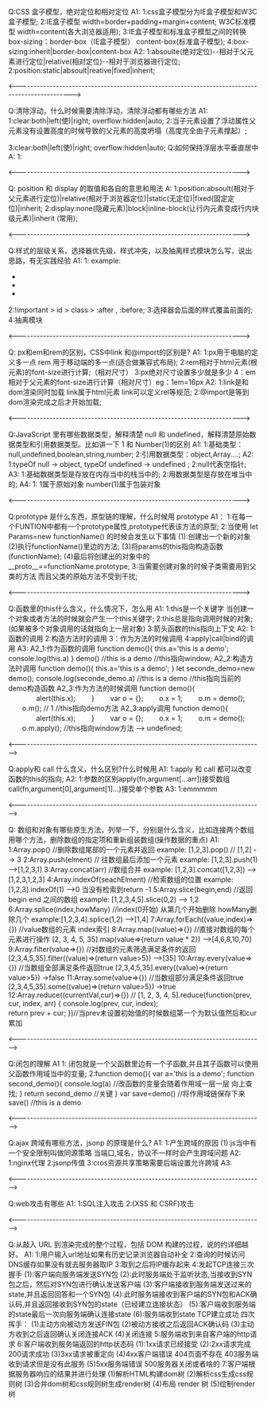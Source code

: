 Q:CSS 盒子模型，绝对定位和相对定位
A1:
    1:css盒子模型分为IE盒子模型和W3C盒子模型;
    2:IE盒子模型 width=border+padding+margin+content; W3C标准模型 width=content(各大浏览器适用);
    3:IE盒子模型和标准盒子模型之间的转换 box-sizing：border-box（IE盒子模型） content-box(标准盒子模型);
    4:box-sizing:inherit|border-box|content-box
A2:
    1:absoulte(绝对定位)--相对于父元素进行定位|relative(相对定位)--相对于浏览器进行定位;
    2:position:static|absoult|reative|fixed|inherit;

<----------------------------------------------------------------------------------------------->

Q:清除浮动，什么时候需要清除浮动，清除浮动都有哪些方法
A1:
    1:clear:both|left(使)|right; overflow:hidden|auto;
    2:当子元素设置了浮动属性父元素没有设置高度的时候导致的父元素的高度坍塌（高度完全由子元素撑起）;
<!--   .a{
            background: #eeeeee;   
            overflow：hidden|auto;
        }
        .b{
            float: left;
            background: #333;
            width: 100px;
            height: 100px;
        }
        .c{
            float: left;
            width: 100px;
            height: 100px;
            background: green
        }
        .d{
            float: left;
            height: 100px;
            width: 100px;
            background: saddlebrown
        }
        .e{
             clear: both; (方法一)
        }-->
<div class="a"> 
    <div class="b"></div>
    <div class="c"></div>
    <div class="d"></div>
    <div class="e"></div>
</div>
3:clear:both|left(使)|right; overflow:hidden|auto;
Q:如何保持浮层水平垂直居中
A:
1:
<!-- .a{
    position:absoult;
    left:0;
    top:0;
    right:0;
    bottom:0;
    margin:auto;
    }
    .a{
    transform: translate(-50%,-50%);
    position: absolute;
    top: 50%;
    background: #eeeeee;
    left: 50%;
    }
 -->
<div class="a"></div>

<---------------------------------------------------------------------->

Q: position 和 display 的取值和各自的意思和用法
A:
1:position:absoult(相对于父元素进行定位)|relative(相对于浏览器定位)|static(无定位)|fixed(固定定位)|inherit;
2:display:none(隐藏元素)|block|inline-block(让行内元素变成行内块级元素)|inherit  (常用);

<---------------------------------------------------------------------->

Q:样式的层级关系，选择器优先级，样式冲突，以及抽离样式模块怎么写，说出思路，有无实践经验
A1:
1: example:
<ul>
    <li></li>
    <li></li>
    <li></li>
</ul>
2:!important > id > class > :after , :before;
3:选择器会后面的样式覆盖前面的;
4:抽离模块

<---------------------------------------------------------------------->

Q:  px和em和rem的区别，CSS中link 和@import的区别是? 
 A1:
  1:px用于电脑的定义多一点 rem 用于移动端的多一点(适合做兼容式布局);
  2:rem相对于html元素(根元素)的font-size进行计算;（相对尺寸）
  3:px绝对尺寸设置多少就是多少
  4：em相对于父元素的font-size进行计算（相对尺寸）eg：1em=16px
A2:
  1:link是和dom渲染同时加载 link属于html元素 link可以定义rel等规范;
  2:@import是等到dom渲染完成之后才开始加载;

<---------------------------------------------------------------------->

Q:JavaScript 里有哪些数据类型，解释清楚 null 和 undefined，解释清楚原始数据类型和引用数据类型。比如讲一下 1 和 Number(1)的区别
A1:
    1:基础类型：null,undefined,boolean,string,number;
    2:引用数据类型：object,Array....;
A2:
    1:typeOf null -> object, typeOf undefined -> undefined ;
    2:null代表空指针;
A3:
    1:基础数据类型是存放在内存当中的栈当中的;
    2:用数据类型是存放在堆当中的;
A4:
    1: 1属于原始对象 number(1)属于包装对象

<---------------------------------------------------------------------->

Q:prototype 是什么东西，原型链的理解，什么时候用 prototype
A1：
    1:在每一个FUNTION中都有一个prototype属性,prototype代表该方法的原型;
    2:当使用 let Params=new functionName() 的时候会发生以下事情
        (1):创建出一个新的对象
        (2)执行functionName()里边的方法;
        (3)将params的this指向构造函数(functionName);
        (4)最后将创建出的对象中的__proto__==functionName.prototype;
    3:当需要创建对象的时候子类需要用到父类的方法 而且父类的原始方法不受到干扰;

<---------------------------------------------------------------------->

Q:函数里的this什么含义，什么情况下，怎么用
A1:
    1:this是一个关键字 当创建一个对象或者方法的时候就会产生一个this关键字;
    2:this总是指向调用时候的对象;(如果被多个对象调用的话就指向上一层对象)
    3:箭头函数的this指向上下文
A2:
    1:函数的调用
    2:构造方法时的调用
    3：作为方法的时候调用
    4:apply|call|bind的调用
A3:
    A2_1:作为函数的调用
        function demo(){
            this.a='this is a demo';
            console.log(this.a)
        }
        demo() //this is a demo //this指向window;
    A2_2:构造方法时调用
        function demo(){
            this.a='this is a demo';
        }
        let seconde_demo=new demo();
        console.log(seconde_demo.a) //this is a demo //this指向当前的demo构造函数
    A2_3:作为方法的时候调用
        function demo(){
    　　　　alert(this.x);
    　　}
    　　var o = {};
    　　o.x = 1;
    　　o.m = demo();
    　　o.m(); // 1 //this指向demo方法
    A2_3:apply调用
        function demo(){
    　　　　alert(this.x);
    　　}
    　　var o = {};
    　　o.x = 1;
    　　o.m = demo();
    　　o.m.apply();  //this指向window方法  --> undefined;

<----------------------------------------------------------------------------->

Q:apply和 call 什么含义，什么区别?什么时候用
A1:
    1:apply 和 call 都可以改变函数的this的指向;
A2:
    1:参数的区别apply(fn,argument[...arr])接受数组 call(fn,argument[0],argument[1]...)接受单个参数
A3:
    1:emmmmm

<----------------------------------------------------------------------------->

Q: 数组和对象有哪些原生方法，列举一下，分别是什么含义，比如连接两个数组用哪个方法，删除数组的指定项和重新组装数组(操作数据的重点)
A1:
    1:Array.pop() //删除数组尾部的一个元素并返回 example: [1,2,3].pop() // [1,2] --> 3
    2:Array.push(elment) // 往数组最后添加一个元素 example: [1,2,3].push(1) -->[1,2,3,1]
    3:Array.concat(arr) //数组合并 example: [1,2,3].concat([1,2,3]) --> [1,2,3,1,2,3]
    4:Array.indexOf(seachElment) //检索数组的位置 example:[1,2,3].indexOf(1) -->0 当没有检索到return -1
    5:Array.slice(begin,end) //返回begin end 之间的数组 example: [1,2,3,4,5].slice(0,2) --> 1,2
    6:Array.splice(index,howMany) //index(0开始) 从第几个开始删除 howMany删除几个 example:[1,2,3,4].splice(1,2) -->[1,4]
    7:Array.forEach((value,index)=>{}) //value数组的元素 index索引 
    8:Array.map((value)=>{}) //直接对数组的每个元素进行操作  [2, 3, 4, 5, 35].map(value=>{return
    value * 2}) -->[4,6,8,10,70]
    9:Array.filter(value=>{}) //对数组的元素筛选满足条件的返回 [2,3,4,5,35].filter((value)=>{return value>5}) -->[35]
    10:Array.every(value=>{}) //当数组全部满足条件返回true [2,3,4,5,35].every((value)=>{return value>5}) ->false
    11:Array.some(value=>{}) //当数组部分满足条件返回true [2,3,4,5,35].some((value)=>{return value>5}) ->true
    12:Array.reduce((currentVal,cur)=>{}) // [1, 2, 3, 4, 5].reduce(function(prev, cur, index, arr) {
     console.log(prev, cur, index);  
     return prev + cur;
})//当prev未设置初始值的时候数组第一个为默认值然后和cur累加

<----------------------------------------------------------------------------->

Q:闭包的理解
A1
    1: 闭包就是一个父函数里边有一个子函数,并且其子函数可以使用父函数作用域当中的变量;
    2:function demo(){
        var a='this is a demo';
        function second_demo(){
           console.log(a) //改函数的变量会随着作用域一层一层
           向上查找; 
        }
        return second_demo //关键
    }
  var save=demo() //将作用域链保存下来
  save() //this is a demo
 
<----------------------------------------------------------------------------->

 Q:ajax 跨域有哪些方法，jsonp 的原理是什么?
 A1:
    1:产生跨域的原因
        (1):js当中有一个安全限制叫做同源策略 当端口,域名，协议不一样时会产生跨域问题
A2:
    1:nginx代理
    2:jsonp传值
    3:cros资源共享策略需要后端设置允许跨域
A3:

<----------------------------------------------------------------------------->

Q:web攻击有哪些
A1:
    1:SQL注入攻击
    2:(XSS 和 CSRF)攻击

<----------------------------------------------------------------------------->

Q:从敲入 URL 到渲染完成的整个过程，包括 DOM 构建的过程，说的约详细越好。
A1:
    1:用户输入url地址如果有历史记录浏览器自动补全
    2:查询的时候访问DNS缓存如果没有就去服务器取IP
    3:取到之后将IP缓存起来
    4:发起TCP连接三次握手
        (1):客户端向服务端发送SYN包
        (2):此时服务端处于监听状态,当接收到SYN包之后，然后对SYN包进行确认发送客户端
        (3):客户端接收到服务端发送过来的state,并且返回回答和一个SYN包
        (4):此时服务端接收到客户端的SYN包和ACK确认码,并且返回接收到SYN包的state（已经建立连接状态）
        (5):客户端收到服务端的state最后一次向服务端确认连接state
        (6):服务端收到state TCP建立成功
    四次挥手：
        (1)主动方向被动方发送FIN包
        (2)被动方接收之后返回ACK确认码
        (3)主动方收到之后返回确认关闭连接ACK
        (4)关闭连接
    5:服务端收到来自客户端的http请求
    6:客户端收到服务端返回的http状态码 
        (1):1xx请求已经接受
        (2):2xx请求完成 200请求成功
        (3)3xx请求被重定向
        (4)4xx客户端错误 404页面不存在 403服务端收到请求但是没有此服务
        (5)5xx服务端错误 500服务器关闭或者啥的
    7:客户端根据服务器响应的结果并进行处理
        (1)解析HTML构建dom树
        (2)解析css生成css规则树
        (3)合并dom树和css规则树生成render树
        (4)布局 render 树
        (5)绘制render树